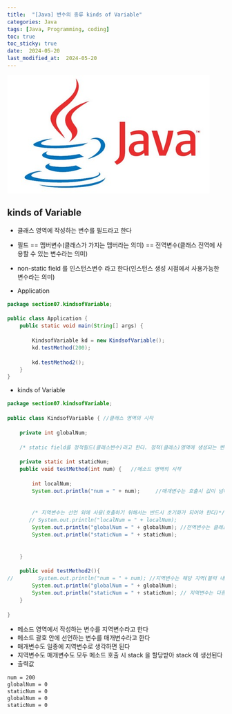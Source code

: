 ```yaml
---
title:  "[Java] 변수의 종류 kinds of Variable" 
categories: Java
tags: [Java, Programming, coding]
toc: true
toc_sticky: true
date:  2024-05-20
last_modified_at:  2024-05-20
---
```



![java.png](/assets/images/java.png)

## kinds of Variable
- 클래스 영역에 작성하는 변수를 필드라고 한다
- 필드 == 맴버변수(클래스가 가지는 맴버라는 의미) == 전역변수(클래스 전역에 사용할 수 있는 변수라는 의미)
- non-static field 를 인스턴스변수 라고 한다(인스턴스 생성 시점에서 사용가능한 변수라는 의미)

- Application

```java
package section07.kindsofVariable;

public class Application {
    public static void main(String[] args) {

        KindsofVariable kd = new KindsofVariable();
        kd.testMethod(200);

        kd.testMethod2();
    }
}
```

- kinds of Variable

```java
package section07.kindsofVariable;

public class KindsofVariable { //클래스 영역의 시작
    
    private int globalNum;

    /* static field를 정적필드(클래스변수)라고 한다. 정적(클레스)영역에 생성되는 변수라는 의미이다.  */

    private static int staticNum;
    public void testMethod(int num) {   //메소드 영역의 시작
    
        int localNum;
        System.out.println("num = " + num);     //매개변수는 호출시 값이 넘어와서 변경되기 때문에 초기화가 필요없다.


        /* 지역변수는 선언 외에 사용(호출하기 위해서는 반드시 초기화가 되어야 한다)*/
       // System.out.println("localNum = " + localNum);
        System.out.println("globalNum = " + globalNum); //전역변수는 클래스 전역에서 사용 가능
        System.out.println("staticNum = " + staticNum);


    }

    public void testMethod2(){
//        System.out.println("num = " + num); //지역변수는 해당 지역(블럭 내)에서만 사용 가능하다.
        System.out.println("globalNum = " + globalNum);
        System.out.println("staticNum = " + staticNum); // 지역변수는 다른 매소드에서도 사용할 수 있다.
    }

}
```

- 메소드 영역에서 작성하는 변수를 지역변수라고 한다
- 메소드 괄호 안에 선언하는 변수를 매개변수라고 한다
- 매개변수도 일종에 지역변수로 생각하면 된다
- 지역변수도 매개변수도 모두 메소드 호출 시 stack 을 할당받아  stack 에 생선된다
- 출력값

```
num = 200
globalNum = 0
staticNum = 0
globalNum = 0
staticNum = 0
```



